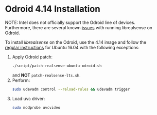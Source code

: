 # Odroid 4.14 Installation
NOTE: Intel does not officially support the Odroid line of devices. Furthermore, there are several known [issues](../../../issues?utf8=%E2%9C%93&q=is%3Aissue%20is%3Aopen%20odroid) with running librealsense on Odroid.

To install _librealsense_ on the Odroid, use the 4.14 image and follow the [regular instructions](installation_linux_manual.md) for Ubuntu 16.04 with the following exceptions:
1. Apply Odroid patch:
   ```sh
   ./script/patch-realsense-ubuntu-odroid.sh
   ```
   and **NOT** `patch-realsense-lts.sh`.
2. Perform:
   ```sh
   sudo udevadm control --reload-rules && udevadm trigger
   ```
3. Load uvc driver:
   ```sh
   sudo modprobe uvcvideo
   ```
